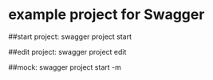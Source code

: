 # example project for Swagger

##start project: 
swagger project start

##edit project: 
swagger project edit

##mock: 
swagger project start -m
